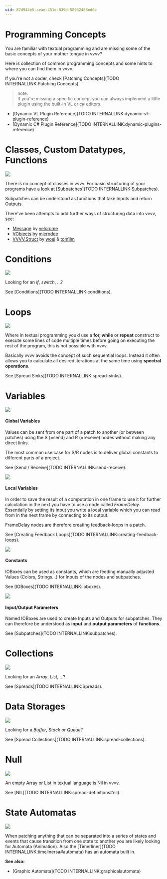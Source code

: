 ```yaml
---
uid: 87d944e5-aeae-451e-839d-58932488ed6e
---
```


# Programming Concepts

You are familiar with textual programming and are missing some of the basic concepts of your mother tongue in vvvv?  

Here is collection of common programming concepts and some hints to where you can find them in vvvv.  

If you're not a coder, check [Patching Concepts](TODO INTERNALLINK:Patching Concepts).  


>note:  
If you're missing a specific concept you can always implement a little plugin using the built-in VL or c# editors.  

* [Dynamic VL Plugin Reference](TODO INTERNALLINK:dynamic-vl-plugin-reference)  
* [Dynamic C# Plugin Reference](TODO INTERNALLINK:dynamic-plugins-reference)  
  


# Classes, Custom Datatypes, Functions

![](~/img/patching-subpatches.png "")   



There is no concept of classes in vvvv. For basic structuring of your programs have a look at [Subpatches](TODO INTERNALLINK:Subpatches).  

Subpatches can be understood as functions that take Inputs and return Outputs.  

There've been attempts to add further ways of structuring data into vvvv, see:  
* <a href="https://vvvv.org/contribution/message-2.0" class="extURL contribution" target="_blank">Message</a> by <span class="user"><a href="https://vvvv.org/users/velcrome" class="extURL" target="_blank">velcrome</a></span>  
* <a href="https://vvvv.org/contribution/vobjects" class="extURL contribution" target="_blank">VObjects</a> by <span class="user"><a href="https://vvvv.org/users/microdee" class="extURL" target="_blank">microdee</a></span>  
* <a href="https://github.com/woeishi/VVVV.Struct" class="extURL" target="_blank">VVVV.Struct</a> by <span class="user"><a href="https://vvvv.org/users/woei" class="extURL" target="_blank">woei</a></span> & <span class="user"><a href="https://vvvv.org/users/tonfilm" class="extURL" target="_blank">tonfilm</a></span>  


# Conditions

![](~/img/Conditions-SwitchSimple.png "")   



Looking for an *if*, *switch*, ...?  

See [Conditions](TODO INTERNALLINK:conditions).  


# Loops


![](~/img/patching-spectral2.png "")  


Where in textual programming you’d use a **for, while** or **repeat** construct to execute some lines of code multiple times before going on executing the rest of the program, this is not possible with vvvv.   

Basically vvvv avoids the concept of such sequential loops. Instead it often allows you to calculate all desired iterations at the same time using **spectral operations**.  

See [Spread Sinks](TODO INTERNALLINK:spread-sinks).  


# Variables

![](~/img/patching-send-receive2.png "")  


#### Global Variables
Values can be sent from one part of a patch to another (or between patches) using the S (=send) and R (=receive) nodes without making any direct links.  

The most common use case for S/R nodes is to deliver global constants to different parts of a project.   

See [Send / Receive](TODO INTERNALLINK:send-receive).  




![](~/img/patching-var-loop4.png "")   


#### Local Variables
In order to save the result of a computation in one frame to use it for further calculation in the next you have to use a node called *FrameDelay*. Essentially by setting its input you write a local variable which you can read from in the next frame by connecting to its output.  

FrameDelay nodes are therefore creating feedback-loops in a patch.  

See [Creating Feedback Loops](TODO INTERNALLINK:creating-feedback-loops).  




![](~/img/patching-constants.png "")   


#### Constants
IOBoxes can be used as constants, which are feeding manually adjusted Values (Colors, Strings...) for Inputs of the nodes and subpatches.  

See [IOBoxes](TODO INTERNALLINK:ioboxes).  





![](~/img/patching-parameters.png "")  


#### Input/Output Parameters
Named IOBoxes are used to create Inputs and Outputs for subpatches. They can therefore be understood as **input** and **output parameters** of **functions**.  

See [Subpatches](TODO INTERNALLINK:subpatches).  



# Collections

![](~/img/Spreads_ColsAndRows_Output2.png "")   


Looking for an *Array*, *List*, ...?  

See [Spreads](TODO INTERNALLINK:Spreads).  


# Data Storages

![](~/img/patching-SpreadCollections.png "")   




Looking for a *Buffer*, *Stack* or *Queue*?  

See [Spread Collections](TODO INTERNALLINK:spread-collections).  


# Null

![](~/img/patching-nil.png "")  


An empty Array or List in textual language is Nil in vvvv.  

See [NIL](TODO INTERNALLINK:spread-definitions#nil).  


# State Automatas

![](~/img/patching-automata.png "")  


When patching anything that can be separated into a series of states and events that cause transition from one state to another you are likely looking for <span class="node">Automata (Animation)</span>. Also the [Timerliner](TODO INTERNALLINK:timelinersa#automata) has an automata built in.  

**See also:**  
* [Graphic Automata](TODO INTERNALLINK:graphicalautomata)  


